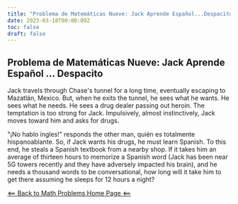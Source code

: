```yaml
---
title: "Problema de Matemáticas Nueve: Jack Aprende Español...Despacito"
date: 2023-03-18T00:00:09Z
toc: false
draft: false
---
```


## Problema de Matemáticas Nueve: Jack Aprende Español ... Despacito

Jack travels through Chase's tunnel for a long time, eventually escaping to Mazatlán, Mexico. But, when he exits the tunnel, he sees what he wants. He sees what he needs. He sees a drug dealer passing out heroin. The temptation is too strong for Jack. Impulsively, almost instinctively, Jack moves toward him and asks for drugs. 

"¡No hablo ingles!" responds the other man, quién es totalmente hispanoablante. So, if Jack wants his drugs, he must learn Spanish. To this end, he steals a Spanish textbook from a nearby shop. If it takes him an average of thirteen hours to memorize a Spanish word (Jack has been near 5G towers recently and they have adversely impacted his brain), and he needs a thousand words to be conversational, how long will it take him to get there assuming he sleeps for 12 hours a night? 

[<== Back to Math Problems Home Page <==](/humor/problems/#season-two-twilight-of-the-wiki-god)
